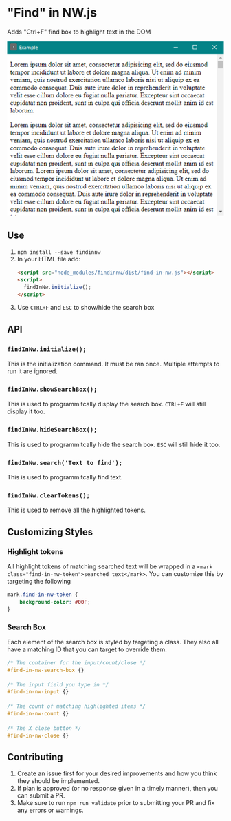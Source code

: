 # "Find" in NW.js

Adds "Ctrl+F" find box to highlight text in the DOM

![Animated example](find-in-nw.gif)




## Use

1. `npm install --save findinnw`
1. In your HTML file add:
    ```html
    <script src="node_modules/findinnw/dist/find-in-nw.js"></script>
    <script>
      findInNw.initialize();
    </script>
    ```
1. Use `CTRL+F` and `ESC` to show/hide the search box




## API


### `findInNw.initialize();`

This is the initialization command. It must be ran once. Multiple attempts to run it are ignored.


### `findInNw.showSearchBox();`

This is used to programmitcally display the search box. `CTRL+F` will still display it too.


### `findInNw.hideSearchBox();`

This is used to programmitcally hide the search box. `ESC` will still hide it too.


### `findInNw.search('Text to find');`

This is used to programmitcally find text.


### `findInNw.clearTokens();`

This is used to remove all the highlighted tokens.




## Customizing Styles


### Highlight tokens

All highlight tokens of matching searched text will be wrapped in a `<mark class="find-in-nw-token">searched text</mark>`. You can customize this by targeting the following

```css
mark.find-in-nw-token {
    background-color: #00F;
}
```


### Search Box

Each element of the search box is styled by targeting a class. They also all have a matching ID that you can target to override them.

```css
/* The container for the input/count/close */
#find-in-nw-search-box {}

/* The input field you type in */
#find-in-nw-input {}

/* The count of matching highlighted items */
#find-in-nw-count {}

/* The X close button */
#find-in-nw-close {}
```




## Contributing

1. Create an issue first for your desired improvements and how you think they should be implemented.
1. If plan is approved (or no response given in a timely manner), then you can submit a PR.
1. Make sure to run `npm run validate` prior to submitting your PR and fix any errors or warnings.
